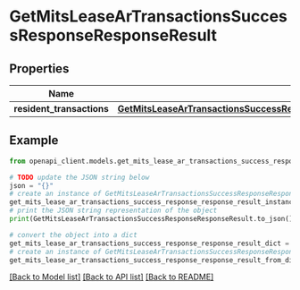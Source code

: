 # GetMitsLeaseArTransactionsSuccessResponseResponseResult


## Properties

Name | Type | Description | Notes
------------ | ------------- | ------------- | -------------
**resident_transactions** | [**GetMitsLeaseArTransactionsSuccessResponseResponseResultResidentTransactions**](GetMitsLeaseArTransactionsSuccessResponseResponseResultResidentTransactions.md) |  | 

## Example

```python
from openapi_client.models.get_mits_lease_ar_transactions_success_response_response_result import GetMitsLeaseArTransactionsSuccessResponseResponseResult

# TODO update the JSON string below
json = "{}"
# create an instance of GetMitsLeaseArTransactionsSuccessResponseResponseResult from a JSON string
get_mits_lease_ar_transactions_success_response_response_result_instance = GetMitsLeaseArTransactionsSuccessResponseResponseResult.from_json(json)
# print the JSON string representation of the object
print(GetMitsLeaseArTransactionsSuccessResponseResponseResult.to_json())

# convert the object into a dict
get_mits_lease_ar_transactions_success_response_response_result_dict = get_mits_lease_ar_transactions_success_response_response_result_instance.to_dict()
# create an instance of GetMitsLeaseArTransactionsSuccessResponseResponseResult from a dict
get_mits_lease_ar_transactions_success_response_response_result_from_dict = GetMitsLeaseArTransactionsSuccessResponseResponseResult.from_dict(get_mits_lease_ar_transactions_success_response_response_result_dict)
```
[[Back to Model list]](../README.md#documentation-for-models) [[Back to API list]](../README.md#documentation-for-api-endpoints) [[Back to README]](../README.md)


